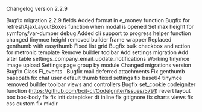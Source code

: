 Changelog version 2.2.9
 
Bugfix migration 2.2.9 fields
Added format in e_money function
Bugfix for refreshAjaxLayoutBoxes function when modal is opened
Set max height for symfony/var-dumper debug
Added cli support to progress helper function
changed tinymce height
removed builder frame wrapper
Replaced genthumb with easythumb
Fixed list grid
Bugfix bulk checkbox and action for metronic template
Remove builder toolbar
Add settings migration
Add alter table settings_company_email_update_notifications
Working tinymce image upload
Settings page group by module
Changed migrations version
Bugfix Class Fi_events
  Bugfix mail deferred attachments
Fix genthumb basepath
fix chat user default thumb
fixed settings
fix base64 tinymce
removed builder toolbar views and controllers
Bugfix set_cookie codeigniter function (https://github.com/bcit-ci/CodeIgniter/issues/5791)
revert layout box box-body fix
fix init datepicker dt inline
fix gitignore
fix charts views
fix css custom
fix mkdir
